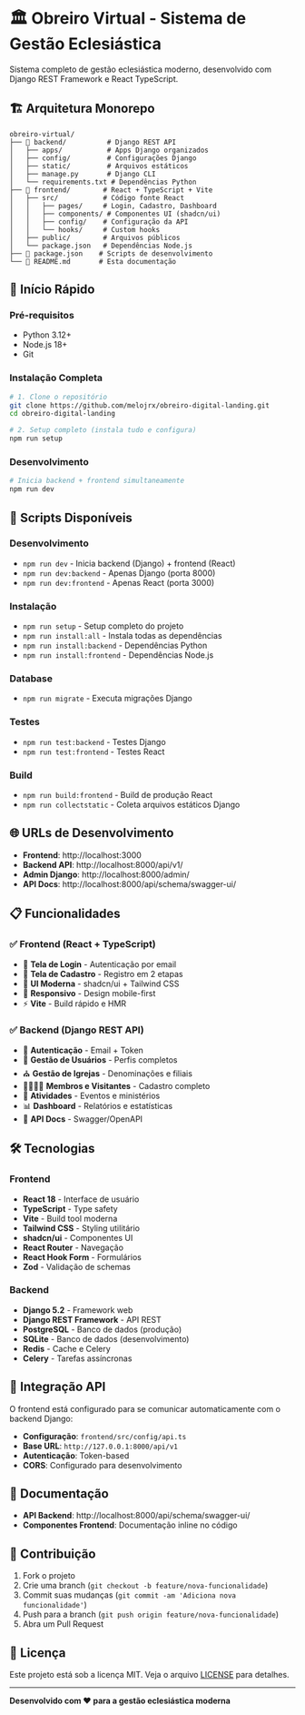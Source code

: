 # 🏛️ Obreiro Virtual - Sistema de Gestão Eclesiástica

Sistema completo de gestão eclesiástica moderno, desenvolvido com Django REST Framework e React TypeScript.

## 🏗️ Arquitetura Monorepo

```
obreiro-virtual/
├── 🔧 backend/          # Django REST API
│   ├── apps/           # Apps Django organizados
│   ├── config/         # Configurações Django
│   ├── static/         # Arquivos estáticos
│   ├── manage.py       # Django CLI
│   └── requirements.txt # Dependências Python
├── 🎨 frontend/        # React + TypeScript + Vite
│   ├── src/           # Código fonte React
│   │   ├── pages/     # Login, Cadastro, Dashboard
│   │   ├── components/ # Componentes UI (shadcn/ui)
│   │   ├── config/    # Configuração da API
│   │   └── hooks/     # Custom hooks
│   ├── public/        # Arquivos públicos
│   └── package.json   # Dependências Node.js
├── 📄 package.json    # Scripts de desenvolvimento
└── 📖 README.md       # Esta documentação
```

## 🚀 Início Rápido

### Pré-requisitos
- Python 3.12+
- Node.js 18+
- Git

### Instalação Completa

```bash
# 1. Clone o repositório
git clone https://github.com/melojrx/obreiro-digital-landing.git
cd obreiro-digital-landing

# 2. Setup completo (instala tudo e configura)
npm run setup
```

### Desenvolvimento

```bash
# Inicia backend + frontend simultaneamente
npm run dev
```

## 🔧 Scripts Disponíveis

### Desenvolvimento
- `npm run dev` - Inicia backend (Django) + frontend (React)
- `npm run dev:backend` - Apenas Django (porta 8000)
- `npm run dev:frontend` - Apenas React (porta 3000)

### Instalação
- `npm run setup` - Setup completo do projeto
- `npm run install:all` - Instala todas as dependências
- `npm run install:backend` - Dependências Python
- `npm run install:frontend` - Dependências Node.js

### Database
- `npm run migrate` - Executa migrações Django

### Testes
- `npm run test:backend` - Testes Django
- `npm run test:frontend` - Testes React

### Build
- `npm run build:frontend` - Build de produção React
- `npm run collectstatic` - Coleta arquivos estáticos Django

## 🌐 URLs de Desenvolvimento

- **Frontend**: http://localhost:3000
- **Backend API**: http://localhost:8000/api/v1/
- **Admin Django**: http://localhost:8000/admin/
- **API Docs**: http://localhost:8000/api/schema/swagger-ui/

## 📋 Funcionalidades

### ✅ Frontend (React + TypeScript)
- 🔐 **Tela de Login** - Autenticação por email
- 📝 **Tela de Cadastro** - Registro em 2 etapas
- 🎨 **UI Moderna** - shadcn/ui + Tailwind CSS
- 📱 **Responsivo** - Design mobile-first
- ⚡ **Vite** - Build rápido e HMR

### ✅ Backend (Django REST API)
- 🔐 **Autenticação** - Email + Token
- 👥 **Gestão de Usuários** - Perfis completos
- ⛪ **Gestão de Igrejas** - Denominações e filiais
- 👨‍👩‍👧‍👦 **Membros e Visitantes** - Cadastro completo
- 📅 **Atividades** - Eventos e ministérios
- 📊 **Dashboard** - Relatórios e estatísticas
- 📖 **API Docs** - Swagger/OpenAPI

## 🛠️ Tecnologias

### Frontend
- **React 18** - Interface de usuário
- **TypeScript** - Type safety
- **Vite** - Build tool moderna
- **Tailwind CSS** - Styling utilitário
- **shadcn/ui** - Componentes UI
- **React Router** - Navegação
- **React Hook Form** - Formulários
- **Zod** - Validação de schemas

### Backend
- **Django 5.2** - Framework web
- **Django REST Framework** - API REST
- **PostgreSQL** - Banco de dados (produção)
- **SQLite** - Banco de dados (desenvolvimento)
- **Redis** - Cache e Celery
- **Celery** - Tarefas assíncronas

## 🔌 Integração API

O frontend está configurado para se comunicar automaticamente com o backend Django:

- **Configuração**: `frontend/src/config/api.ts`
- **Base URL**: `http://127.0.0.1:8000/api/v1`
- **Autenticação**: Token-based
- **CORS**: Configurado para desenvolvimento

## 📖 Documentação

- **API Backend**: http://localhost:8000/api/schema/swagger-ui/
- **Componentes Frontend**: Documentação inline no código

## 🤝 Contribuição

1. Fork o projeto
2. Crie uma branch (`git checkout -b feature/nova-funcionalidade`)
3. Commit suas mudanças (`git commit -am 'Adiciona nova funcionalidade'`)
4. Push para a branch (`git push origin feature/nova-funcionalidade`)
5. Abra um Pull Request

## 📄 Licença

Este projeto está sob a licença MIT. Veja o arquivo [LICENSE](LICENSE) para detalhes.

---

**Desenvolvido com ❤️ para a gestão eclesiástica moderna**
